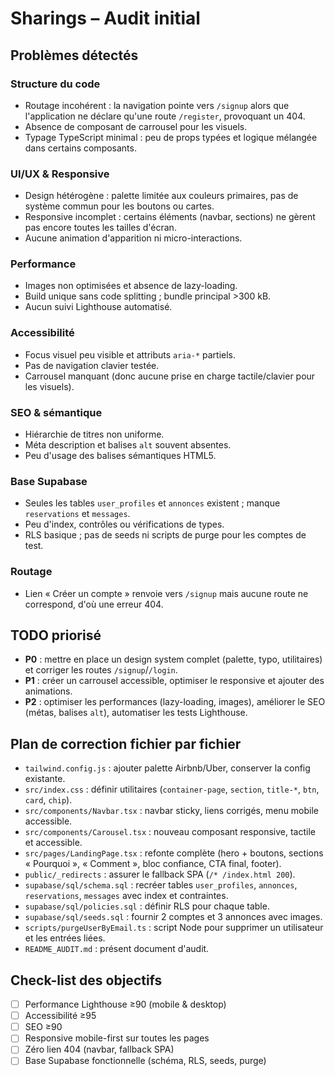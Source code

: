 # Sharings – Audit initial

## Problèmes détectés

### Structure du code
- Routage incohérent : la navigation pointe vers `/signup` alors que l'application ne déclare qu'une route `/register`, provoquant un 404.
- Absence de composant de carrousel pour les visuels.
- Typage TypeScript minimal : peu de props typées et logique mélangée dans certains composants.

### UI/UX & Responsive
- Design hétérogène : palette limitée aux couleurs primaires, pas de système commun pour les boutons ou cartes.
- Responsive incomplet : certains éléments (navbar, sections) ne gèrent pas encore toutes les tailles d'écran.
- Aucune animation d'apparition ni micro-interactions.

### Performance
- Images non optimisées et absence de lazy-loading.
- Build unique sans code splitting ; bundle principal >300 kB.
- Aucun suivi Lighthouse automatisé.

### Accessibilité
- Focus visuel peu visible et attributs `aria-*` partiels.
- Pas de navigation clavier testée.
- Carrousel manquant (donc aucune prise en charge tactile/clavier pour les visuels).

### SEO & sémantique
- Hiérarchie de titres non uniforme.
- Méta description et balises `alt` souvent absentes.
- Peu d'usage des balises sémantiques HTML5.

### Base Supabase
- Seules les tables `user_profiles` et `annonces` existent ; manque `reservations` et `messages`.
- Peu d'index, contrôles ou vérifications de types.
- RLS basique ; pas de seeds ni scripts de purge pour les comptes de test.

### Routage
- Lien « Créer un compte » renvoie vers `/signup` mais aucune route ne correspond, d'où une erreur 404.

## TODO priorisé
- **P0** : mettre en place un design system complet (palette, typo, utilitaires) et corriger les routes `/signup`/`/login`.
- **P1** : créer un carrousel accessible, optimiser le responsive et ajouter des animations.
- **P2** : optimiser les performances (lazy-loading, images), améliorer le SEO (métas, balises `alt`), automatiser les tests Lighthouse.

## Plan de correction fichier par fichier
- `tailwind.config.js` : ajouter palette Airbnb/Uber, conserver la config existante.
- `src/index.css` : définir utilitaires (`container-page`, `section`, `title-*`, `btn`, `card`, `chip`).
- `src/components/Navbar.tsx` : navbar sticky, liens corrigés, menu mobile accessible.
- `src/components/Carousel.tsx` : nouveau composant responsive, tactile et accessible.
- `src/pages/LandingPage.tsx` : refonte complète (hero + boutons, sections « Pourquoi », « Comment », bloc confiance, CTA final, footer).
- `public/_redirects` : assurer le fallback SPA (`/* /index.html 200`).
- `supabase/sql/schema.sql` : recréer tables `user_profiles`, `annonces`, `reservations`, `messages` avec index et contraintes.
- `supabase/sql/policies.sql` : définir RLS pour chaque table.
- `supabase/sql/seeds.sql` : fournir 2 comptes et 3 annonces avec images.
- `scripts/purgeUserByEmail.ts` : script Node pour supprimer un utilisateur et les entrées liées.
- `README_AUDIT.md` : présent document d'audit.

## Check-list des objectifs
- [ ] Performance Lighthouse ≥90 (mobile & desktop)
- [ ] Accessibilité ≥95
- [ ] SEO ≥90
- [ ] Responsive mobile-first sur toutes les pages
- [ ] Zéro lien 404 (navbar, fallback SPA)
- [ ] Base Supabase fonctionnelle (schéma, RLS, seeds, purge)
